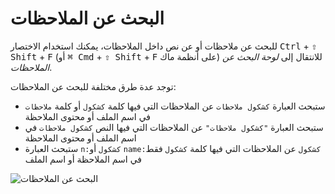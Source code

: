 # البحث عن الملاحظات

للبحث عن ملاحظات أو عن نص داخل الملاحظات، يمكنك استخدام الاختصار <kbd>Ctrl</kbd> + <kbd>⇧ Shift</kbd> + <kbd>F</kbd> (أو <kbd>⌘ Cmd</kbd> + <kbd>⇧ Shift</kbd> + <kbd>F</kbd> على أنظمة ماك) للانتقال إلى _لوحة البحث عن الملاحظات_.

توجد عدة طرق مختلفة للبحث عن الملاحظات:

- ستبحث العبارة `كشكول ملاحظات` عن الملاحظات التي فيها كلمة `كشكول` أو كلمة `ملاحظات` في اسم الملف أو محتوى الملاحظة
- ستبحث العبارة `"كشكول ملاحظات"` عن الملاحظات التي فيها النص `كشكول ملاحظات` في اسم الملف أو محتوى الملاحظة
- ستبحث العبارة `n:كشكول` أو `name:كشكول` عن الملاحظات التي فيها كلمة `كشكول` فقط في اسم الملاحظة أو اسم الملف

![البحث عن الملاحظات](/img/searching.png)
